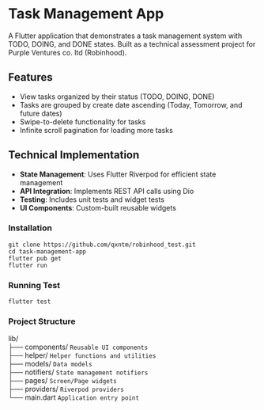 # Task Management App

A Flutter application that demonstrates a task management system with TODO, DOING, and DONE states. Built as a technical assessment project for Purple Ventures co. ltd (Robinhood).

## Features

- View tasks organized by their status (TODO, DOING, DONE)
- Tasks are grouped by create date ascending (Today, Tomorrow, and future dates)
- Swipe-to-delete functionality for tasks
- Infinite scroll pagination for loading more tasks

## Technical Implementation

- **State Management**: Uses Flutter Riverpod for efficient state management
- **API Integration**: Implements REST API calls using Dio
- **Testing**: Includes unit tests and widget tests
- **UI Components**: Custom-built reusable widgets

### Installation

```
git clone https://github.com/qxntm/robinhood_test.git
cd task-management-app
flutter pub get
flutter run
```

### Running Test

```
flutter test
```

### Project Structure

lib/  
├── components/ `Reusable UI components`  
├── helper/ `Helper functions and utilities`  
├── models/ `Data models`  
├── notifiers/ `State management notifiers`  
├── pages/ `Screen/Page widgets`  
├── providers/ `Riverpod providers`    
└── main.dart `Application entry point`  


